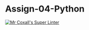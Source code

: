 # Assign-04-Python
[![Mr Coxall's Super Linter](https://github.com/ICS3U-Programming-NathanA/Assign-04-Python/workflows/Mr%20Coxall's%20Super%20Linter/badge.svg)](https://github.com/ICS3U-Programming-NathanA/Assign-04-Python/actions/)
